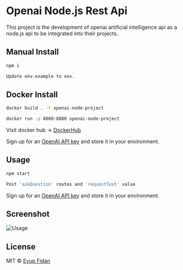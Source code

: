
# Openai Node.js Rest Api

This project is the development of openai artificial intelligence api as a node.js api to be integrated into their projects.


## Manual Install

```bash
npm i
```
```bash
Update env.example to env.
```

## Docker Install

```bash
docker build . -t openai-node-project
```
```bash
docker run -p 8080:8080 openai-node-project
```

Visit docker hub -> [DockerHub](https://hub.docker.com/r/eyupfidan/openai-node)

Sign up for an [OpenAI API key](https://platform.openai.com/overview) and store it in your environment.

## Usage

```bash
npm start
```
```bash
Post 'askQuestion' routes and 'requestText' value
```

Sign up for an [OpenAI API key](https://platform.openai.com/overview) and store it in your environment.

## Screenshot

![Usage](https://raw.githubusercontent.com/eyupfidan/openai-node-project/main/media/postman-post-request.png?token=GHSAT0AAAAAABZSP2HLFFF2XGRN2VG5GVRGY7KACFA)

## License

MIT © [Eyup Fidan](https://eyupfidan.com)
